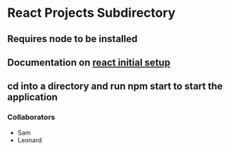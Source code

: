 #  React Projects Subdirectory
## Requires node to be installed 
## Documentation on [react initial setup](https://reactjs.org/blog/2016/07/22/create-apps-with-no-configuration.html)
## cd into a directory and run npm start to start the application
### Collaborators 
* Sam 
* Leonard